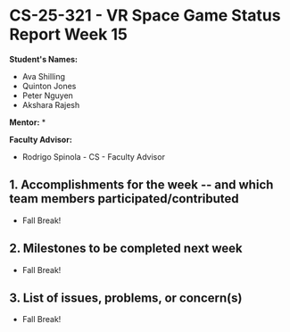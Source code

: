 # CS-25-321 - VR Space Game Status Report Week 15

**Student's Names:**

* Ava Shilling
* Quinton Jones
* Peter Nguyen
* Akshara Rajesh

**Mentor:**
* 

**Faculty Advisor:**
* Rodrigo Spinola - CS - Faculty Advisor

## 1. Accomplishments for the week -- and which team members participated/contributed

* Fall Break!

## 2. Milestones to be completed next week

* Fall Break!

## 3. List of issues, problems, or concern(s)
* Fall Break!
